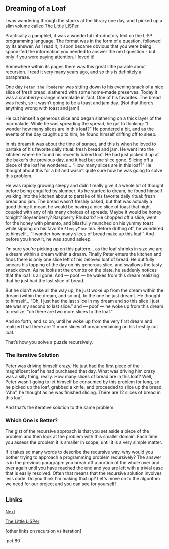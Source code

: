 ## Dreaming of a Loaf

I was wandering through the stacks at the library one day, and I picked up a slim volume called 
[The Little LISPer](https://mitpress.mit.edu/books/little-lisper-trade-edition).

Practically a pamphlet, it was a wonderful introductory text on the LISP programming language. The format was in the form of a question, followed by its answer. As I read it, it soon became obvious that you were being spoon-fed the information you needed to answer the next question - but only if you were paying attention. I loved it!

 Somewhere within its pages there was this great little parable about recursion. I read it very many years ago, and so this is definitely a paraphrase.

One day `Peter the Ponderer` was sitting down to his evening snack of a nice slice of fresh bread, slathered with some home-made preserves. Today it was a cranberry-orange marmalade in fact.  One of his favorites. The bread was fresh, so it wasn’t going to be a toast and jam day. (Not that there’s anything wrong with toast and jam!)

He cut himself a generous slice and began slathering on a thick layer of the marmalade. While he was spreading the spread, he got to thinking: “I wonder how many slices are in this loaf?” He pondered a bit, and as the events of the day caught up to him, he found himself drifting off to sleep.

In his dream it was about the time of sunset, and this is when he loved to partake of his favorite daily ritual: fresh bread and jam.  He went into the kitchen where he found his recently baked loaf. He had just picked it up at the baker’s the previous day, and it had but one slice gone.  Slicing off a piece of the loaf he wondered… “How many slices are in this loaf?” He thought about this for a bit and wasn’t quite sure how he was going to solve this problem. 

He was rapidly growing sleepy and didn’t really give it a whole lot of thought before being engulfed by slumber. As he started to dream, he found himself walking into the kitchen about to partake of his favorite daily ritual: fresh bread and jam. The bread wasn’t freshly baked, but that was actually a good thing: it meant he would be having a nice slice of toast that night coupled with any of his many choices of spreads. Maybe it would be honey tonight? Boysenberry?  Raspberry Rhubarb?  He chopped off a slice, went for the honey with pimento, and blissfully munched on his yummy toast while sipping on his favorite `SleepyTime` tea.  Before drifting off, he wondered to himself… “I wonder how many slices of bread make up this loaf.” And before you know it, he was sound asleep.

I’m sure you’re picking up on this pattern… as the loaf shrinks in size we are a dream within a dream within a dream. Finally Peter enters the kitchen and finds there is only one slice left of his beloved loaf of bread. He dutifully smears his topping of the day on his generous slice, and swallows the tasty snack down. As he looks at the crumbs on the plate, he suddenly notices that the loaf is all gone. And — poof — he wakes from this dream realizing that he just had the last slice of bread.

But he didn’t wake all the way up, he just woke up from the dream within the dream (within the dream, and so on), to the one he just dreamt. He thought to himself… “Oh, I just had the last slice in my dream and so this slice I just ate was my second to last slice.” and — poof — he woke up from this dream to realize, "oh there are two more slices to the loaf." 

And so forth, and so on, until he woke up from the very first dream and realized that there are 11 more slices of bread remaining on his freshly cut loaf.

That’s how you solve a puzzle recursively.

### The Iterative Solution

Peter was driving himself crazy.  He just had the first piece of the magnificent loaf he had purchased that day. What was driving him crazy was a silly thing, really. How many slices of bread are in this loaf?  Well, Peter wasn’t going to let himself be consumed by this problem for long, so he picked up the loaf, grabbed a knife, and proceeded to slice up the bread. “Aha”, he thought as he was finished slicing. There are 12 slices of bread in this loaf.

And that’s the iterative solution to the same problem.

### Which One is Better?

The gist of the recursive approach is that you set aside a piece of the problem and then look at the problem with this smaller domain. Each time you assess the problem it is smaller in scope, until it is a very simple matter.

If it takes so many words to describe the recursive way, why would you bother trying to approach a programming problem recursively?  The answer is in the previous paragraph: you break off a portion of the whole over and over again until you have reached the end and you are left with a trivial case that is easily resolved. Often that means that the recursive solution involves less code. Do you think I'm making that up? Let's move on to the algorithm we need for our project and you can see for yourself!

## Links

[Next](02-TheAlgorithm.md)

[The Little LISPer](https://mitpress.mit.edu/books/little-lisper-trade-edition)

[other links on recursion vs iteration]  

.pct 80
